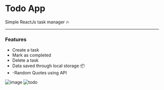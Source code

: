 
# Todo App
Simple ReactJs task manager 🔥

---

### Features

- Create a task
- Mark as completed
- Delete a task
- Data saved through local storage 📦
- -Random Quotes using API

![image](https://user-images.githubusercontent.com/49230384/132124107-739eb9cc-0ad2-43f3-a1b5-eb3c4d26a1ac.png)
![todo](https://user-images.githubusercontent.com/49230384/132128453-ce490fe2-df23-4cf2-aaee-b959ffade382.png)

